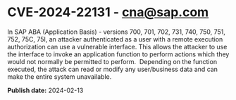 # CVE-2024-22131 - cna@sap.com

In SAP ABA (Application Basis) - versions 700, 701, 702, 731, 740, 750, 751, 752, 75C, 75I, an attacker authenticated as a user with a remote execution authorization can use a vulnerable interface. This allows the attacker to use the interface to invoke an application function to perform actions which they would not normally be permitted to perform.  Depending on the function executed, the attack can read or modify any user/business data and can make the entire system unavailable.



**Publish date:** 2024-02-13
